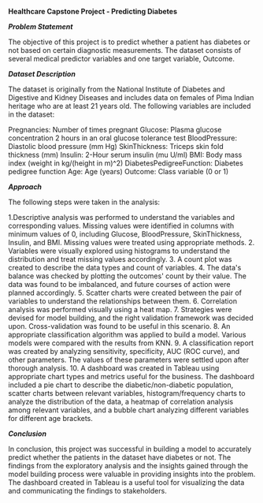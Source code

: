 **__Healthcare Capstone Project - Predicting Diabetes__**

_**Problem Statement**_

The objective of this project is to predict whether a patient has diabetes or not based on certain diagnostic measurements. The dataset consists of several medical predictor variables and one target variable, Outcome.

_**Dataset Description**_

The dataset is originally from the National Institute of Diabetes and Digestive and Kidney Diseases and includes data on females of Pima Indian heritage who are at least 21 years old. The following variables are included in the dataset:

Pregnancies: Number of times pregnant
Glucose: Plasma glucose concentration 2 hours in an oral glucose tolerance test
BloodPressure: Diastolic blood pressure (mm Hg)
SkinThickness: Triceps skin fold thickness (mm)
Insulin: 2-Hour serum insulin (mu U/ml)
BMI: Body mass index (weight in kg/(height in m)^2)
DiabetesPedigreeFunction: Diabetes pedigree function
Age: Age (years)
Outcome: Class variable (0 or 1)

_**Approach**_

The following steps were taken in the analysis:

1.Descriptive analysis was performed to understand the variables and corresponding values. Missing values were identified in columns with minimum values of 0, including Glucose, BloodPressure, SkinThickness, Insulin, and BMI. Missing values were treated using appropriate methods.
2. Variables were visually explored using histograms to understand the distribution and treat missing values accordingly.
3. A count plot was created to describe the data types and count of variables.
4. The data's balance was checked by plotting the outcomes' count by their value. The data was found to be imbalanced, and future courses of action were planned accordingly.
5. Scatter charts were created between the pair of variables to understand the relationships between them.
6. Correlation analysis was performed visually using a heat map.
7. Strategies were devised for model building, and the right validation framework was decided upon. Cross-validation was found to be useful in this scenario.
8. An appropriate classification algorithm was applied to build a model. Various models were compared with the results from KNN.
9. A classification report was created by analyzing sensitivity, specificity, AUC (ROC curve), and other parameters. The values of these parameters were settled upon after thorough analysis.
10. A dashboard was created in Tableau using appropriate chart types and metrics useful for the business. The dashboard included a pie chart to describe the diabetic/non-diabetic population, scatter charts between relevant variables, histogram/frequency charts to analyze the distribution of the data, a heatmap of correlation analysis among relevant variables, and a bubble chart analyzing different variables for different age brackets.

_**Conclusion**_

In conclusion, this project was successful in building a model to accurately predict whether the patients in the dataset have diabetes or not. The findings from the exploratory analysis and the insights gained through the model building process were valuable in providing insights into the problem. The dashboard created in Tableau is a useful tool for visualizing the data and communicating the findings to stakeholders.
